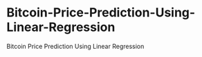 # Bitcoin-Price-Prediction-Using-Linear-Regression
Bitcoin Price Prediction Using Linear Regression

